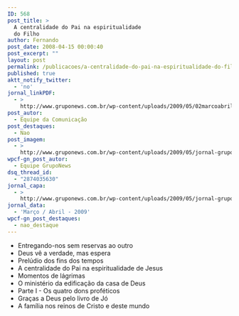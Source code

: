 ```yaml
---
ID: 568
post_title: >
  A centralidade do Pai na espiritualidade
  do Filho
author: Fernando
post_date: 2008-04-15 00:00:40
post_excerpt: ""
layout: post
permalink: /publicacoes/a-centralidade-do-pai-na-espiritualidade-do-filho
published: true
aktt_notify_twitter:
  - 'no'
jornal_linkPDF:
  - >
    http://www.gruponews.com.br/wp-content/uploads/2009/05/02marcoabril09.pdf
post_autor:
  - Equipe da Comunicação
post_destaques:
  - Nao
post_imagem:
  - >
    http://www.gruponews.com.br/wp-content/uploads/2009/05/jornal-gruponews-marco-abril-2009-imagem.jpg
wpcf-gn_post_autor:
  - Equipe GrupoNews
dsq_thread_id:
  - "2874035630"
jornal_capa:
  - >
    http://www.gruponews.com.br/wp-content/uploads/2009/05/jornal-gruponews-marco-abril-2009.jpg
jornal_data:
  - 'Março / Abril - 2009'
wpcf-gn_post_destaques:
  - nao_destaque
---
```

<ul>
    <li>Entregando-nos sem reservas ao outro</li>
    <li>Deus vê a verdade, mas espera</li>
    <li>Prelúdio dos fins dos tempos</li>
    <li>A centralidade do Pai na espiritualidade de Jesus</li>
    <li>Momentos de lágrimas</li>
    <li>O ministério da edificação da casa de Deus</li>
    <li>Parte I - Os quatro dons proféticos</li>
    <li>Graças a Deus pelo livro de Jó</li>
    <li>A família nos reinos de Cristo e deste mundo</li>
</ul>
